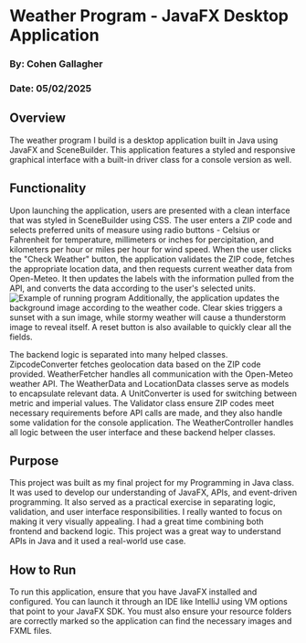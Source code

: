 # Weather Program - JavaFX Desktop Application
### By: Cohen Gallagher
### Date: 05/02/2025
## Overview
The weather program I build is a desktop application built in Java using JavaFX
and SceneBuilder. This application features a styled and responsive graphical interface
with a built-in driver class for a console version as well.

## Functionality 
Upon launching the application, users are presented with a clean interface
that was styled in SceneBuilder using CSS. The user enters a ZIP code and selects
preferred units of measure using radio buttons - Celsius or Fahrenheit for temperature,
millimeters or inches for percipitation, and kilometers per hour or miles per hour for wind
speed. When the user clicks the "Check Weather" button, the application validates the ZIP code,
fetches the appropriate location data, and then requests current weather data from Open-Meteo.
It then updates the labels with the information pulled from the API, and converts the data according 
to the user's selected units. 
![Example of running program](images/screen-recording.gif)
Additionally, the application updates the background image according to the weather code. Clear skies
triggers a sunset with a sun image, while stormy weather will cause a thunderstorm image to reveal itself.
A reset button is also available to quickly clear all the fields.

The backend logic is separated into many helped classes. ZipcodeConverter fetches geolocation
data based on the ZIP code provided. WeatherFetcher handles all communication with the Open-Meteo
weather API. The WeatherData and LocationData classes serve as models to encapsulate relevant data.
A UnitConverter is used for switching between metric and imperial values. The Validator class
ensure ZIP codes meet necessary requirements before API calls are made, and they also handle some 
validation for the console application. The WeatherController handles all logic between the user interface
and these backend helper classes.

## Purpose
This project was built as my final project for my Programming in Java class. It was used to develop
our understanding of JavaFX, APIs, and event-driven programming. It also served as a practical exercise in separating logic,
validation, and user interface responsibilities. I really wanted to focus on making it very visually appealing. I had a 
great time combining both frontend and backend logic. This project was a great way to understand APIs in Java and it used
a real-world use case.

## How to Run
To run this application, ensure that you have JavaFX installed and configured. You can launch it through an
IDE like IntelliJ using VM options that point to your JavaFX SDK. You must also ensure your resource
folders are correctly marked so the application can find the necessary images and
FXML files.
